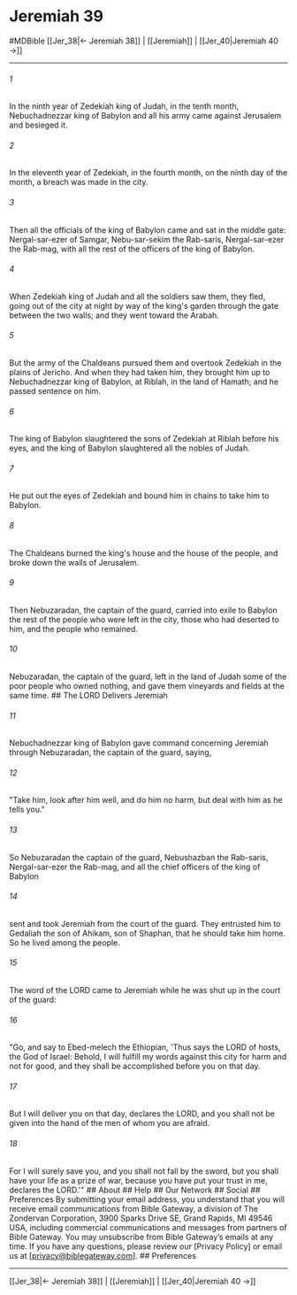 # Jeremiah 39
#MDBible
[[Jer_38|← Jeremiah 38]] | [[Jeremiah]] | [[Jer_40|Jeremiah 40 →]]

***






###### 1 


In the ninth year of Zedekiah king of Judah, in the tenth month, Nebuchadnezzar king of Babylon and all his army came against Jerusalem and besieged it. 





###### 2 


In the eleventh year of Zedekiah, in the fourth month, on the ninth day of the month, a breach was made in the city. 





###### 3 


Then all the officials of the king of Babylon came and sat in the middle gate: Nergal-sar-ezer of Samgar, Nebu-sar-sekim the Rab-saris, Nergal-sar-ezer the Rab-mag, with all the rest of the officers of the king of Babylon. 





###### 4 


When Zedekiah king of Judah and all the soldiers saw them, they fled, going out of the city at night by way of the king's garden through the gate between the two walls; and they went toward the Arabah. 





###### 5 


But the army of the Chaldeans pursued them and overtook Zedekiah in the plains of Jericho. And when they had taken him, they brought him up to Nebuchadnezzar king of Babylon, at Riblah, in the land of Hamath; and he passed sentence on him. 





###### 6 


The king of Babylon slaughtered the sons of Zedekiah at Riblah before his eyes, and the king of Babylon slaughtered all the nobles of Judah. 





###### 7 


He put out the eyes of Zedekiah and bound him in chains to take him to Babylon. 





###### 8 


The Chaldeans burned the king's house and the house of the people, and broke down the walls of Jerusalem. 





###### 9 


Then Nebuzaradan, the captain of the guard, carried into exile to Babylon the rest of the people who were left in the city, those who had deserted to him, and the people who remained. 





###### 10 


Nebuzaradan, the captain of the guard, left in the land of Judah some of the poor people who owned nothing, and gave them vineyards and fields at the same time. ## The LORD Delivers Jeremiah 





###### 11 


Nebuchadnezzar king of Babylon gave command concerning Jeremiah through Nebuzaradan, the captain of the guard, saying, 





###### 12 


"Take him, look after him well, and do him no harm, but deal with him as he tells you." 





###### 13 


So Nebuzaradan the captain of the guard, Nebushazban the Rab-saris, Nergal-sar-ezer the Rab-mag, and all the chief officers of the king of Babylon 





###### 14 


sent and took Jeremiah from the court of the guard. They entrusted him to Gedaliah the son of Ahikam, son of Shaphan, that he should take him home. So he lived among the people. 





###### 15 


The word of the LORD came to Jeremiah while he was shut up in the court of the guard: 





###### 16 


"Go, and say to Ebed-melech the Ethiopian, 'Thus says the LORD of hosts, the God of Israel: Behold, I will fulfill my words against this city for harm and not for good, and they shall be accomplished before you on that day. 





###### 17 


But I will deliver you on that day, declares the LORD, and you shall not be given into the hand of the men of whom you are afraid. 





###### 18 


For I will surely save you, and you shall not fall by the sword, but you shall have your life as a prize of war, because you have put your trust in me, declares the LORD.'" ## About ## Help ## Our Network ## Social ## Preferences By submitting your email address, you understand that you will receive email communications from Bible Gateway, a division of The Zondervan Corporation, 3900 Sparks Drive SE, Grand Rapids, MI 49546 USA, including commercial communications and messages from partners of Bible Gateway. You may unsubscribe from Bible Gateway&rsquo;s emails at any time. If you have any questions, please review our [Privacy Policy] or email us at [privacy@biblegateway.com]. ## Preferences

***

[[Jer_38|← Jeremiah 38]] | [[Jeremiah]] | [[Jer_40|Jeremiah 40 →]]
